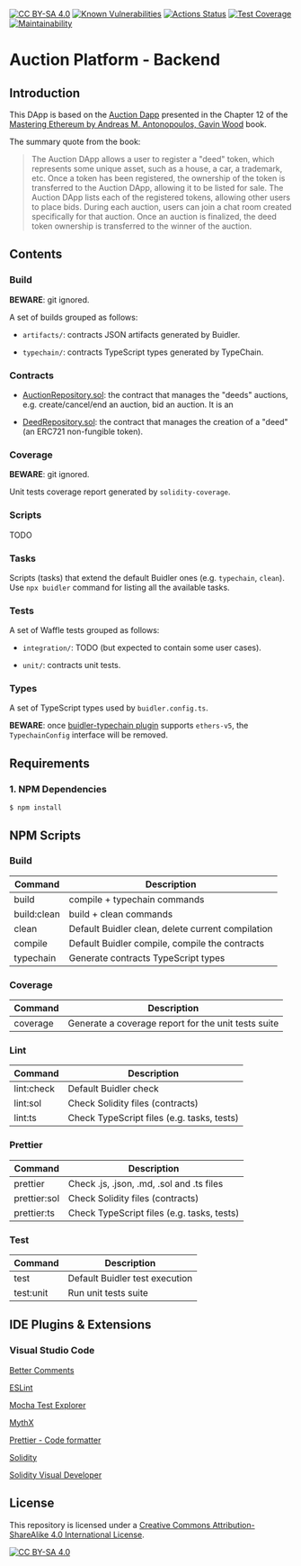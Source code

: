 [![CC BY-SA 4.0][cc-by-sa-shield]][cc-by-sa]
[![Known Vulnerabilities](https://snyk.io/test/github/vnavascues/auction-platform/badge.svg)](https://snyk.io/test/github/vnavascues/auction-platform)
[![Actions Status](https://github.com/vnavascues/auction-platform/workflows/Build%20and%20Test/badge.svg)](https://github.com/vnavascues/auction-platform/actions)
[![Test Coverage](https://api.codeclimate.com/v1/badges/91ffd4836661971bb1d2/test_coverage)](https://codeclimate.com/github/vnavascues/auction-platform/test_coverage)
[![Maintainability](https://api.codeclimate.com/v1/badges/91ffd4836661971bb1d2/maintainability)](https://codeclimate.com/github/vnavascues/auction-platform/maintainability)

# Auction Platform - Backend

## Introduction

This DApp is based on the [Auction Dapp](https://github.com/ethereumbook/ethereumbook/blob/develop/12dapps.asciidoc) presented in the Chapter 12 of the [Mastering Ethereum by Andreas M. Antonopoulos, Gavin Wood](https://github.com/ethereumbook/ethereumbook) book.

The summary quote from the book:

> The Auction DApp allows a user to register a "deed" token, which represents some unique asset, such as a house, a car, a trademark, etc. Once a token has been registered, the ownership of the token is transferred to the Auction DApp, allowing it to be listed for sale. The Auction DApp lists each of the registered tokens, allowing other users to place bids. During each auction, users can join a chat room created specifically for that auction. Once an auction is finalized, the deed token ownership is transferred to the winner of the auction.

## Contents

### Build

**BEWARE**: git ignored.

A set of builds grouped as follows:

- `artifacts/`: contracts JSON artifacts generated by Buidler.

- `typechain/`: contracts TypeScript types generated by TypeChain.

### Contracts

- [AuctionRepository.sol](contracts/AuctionRepository.sol): the contract that manages the "deeds" auctions, e.g. create/cancel/end an auction, bid an auction. It is an

- [DeedRepository.sol](contracts/DeedRepository.sol): the contract that manages the creation of a "deed" (an ERC721 non-fungible token).

### Coverage

**BEWARE**: git ignored.

Unit tests coverage report generated by `solidity-coverage`.

### Scripts

TODO

### Tasks

Scripts (tasks) that extend the default Buidler ones (e.g. `typechain`, `clean`). Use `npx buidler` command for listing all the available tasks.

### Tests

A set of Waffle tests grouped as follows:

- `integration/`: TODO (but expected to contain some user cases).

- `unit/`: contracts unit tests.

### Types

A set of TypeScript types used by `buidler.config.ts`.

**BEWARE**: once [buidler-typechain plugin](https://github.com/rhlsthrm/buidler-typechain/pull/4) supports `ethers-v5`, the `TypechainConfig` interface will be removed.

## Requirements

### 1. NPM Dependencies

```shell
$ npm install
```

## NPM Scripts

### Build

| Command     | Description                                       |
| ----------- | ------------------------------------------------- |
| build       | compile + typechain commands                      |
| build:clean | build + clean commands                            |
| clean       | Default Buidler clean, delete current compilation |
| compile     | Default Buidler compile, compile the contracts    |
| typechain   | Generate contracts TypeScript types               |

### Coverage

| Command  | Description                                         |
| -------- | --------------------------------------------------- |
| coverage | Generate a coverage report for the unit tests suite |

### Lint

| Command    | Description                                |
| ---------- | ------------------------------------------ |
| lint:check | Default Buidler check                      |
| lint:sol   | Check Solidity files (contracts)           |
| lint:ts    | Check TypeScript files (e.g. tasks, tests) |

### Prettier

| Command      | Description                                |
| ------------ | ------------------------------------------ |
| prettier     | Check .js, .json, .md, .sol and .ts files  |
| prettier:sol | Check Solidity files (contracts)           |
| prettier:ts  | Check TypeScript files (e.g. tasks, tests) |

### Test

| Command   | Description                    |
| --------- | ------------------------------ |
| test      | Default Buidler test execution |
| test:unit | Run unit tests suite           |

## IDE Plugins & Extensions

### Visual Studio Code

[Better Comments](https://marketplace.visualstudio.com/items?itemName=aaron-bond.better-comments)

[ESLint](https://marketplace.visualstudio.com/items?itemName=dbaeumer.vscode-eslint)

[Mocha Test Explorer](https://marketplace.visualstudio.com/items?itemName=hbenl.vscode-mocha-test-adapter)

[MythX](https://marketplace.visualstudio.com/items?itemName=MythX.mythxvsc)

[Prettier - Code formatter](https://marketplace.visualstudio.com/items?itemName=esbenp.prettier-vscode)

[Solidity](https://marketplace.visualstudio.com/items?itemName=JuanBlanco.solidity)

[Solidity Visual Developer](https://marketplace.visualstudio.com/items?itemName=tintinweb.solidity-visual-auditor)

## License

This repository is licensed under a
[Creative Commons Attribution-ShareAlike 4.0 International License][cc-by-sa].

[![CC BY-SA 4.0][cc-by-sa-image]][cc-by-sa]

[cc-by-sa]: http://creativecommons.org/licenses/by-sa/4.0/
[cc-by-sa-image]: https://licensebuttons.net/l/by-sa/4.0/88x31.png
[cc-by-sa-shield]: https://img.shields.io/badge/License-CC%20BY--SA%204.0-lightgrey.svg
